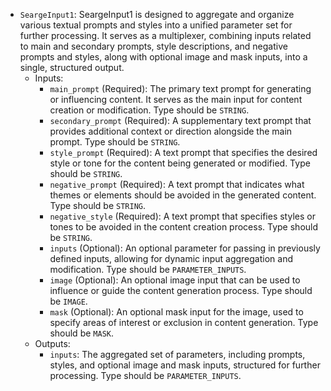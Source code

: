- `SeargeInput1`: SeargeInput1 is designed to aggregate and organize various textual prompts and styles into a unified parameter set for further processing. It serves as a multiplexer, combining inputs related to main and secondary prompts, style descriptions, and negative prompts and styles, along with optional image and mask inputs, into a single, structured output.
    - Inputs:
        - `main_prompt` (Required): The primary text prompt for generating or influencing content. It serves as the main input for content creation or modification. Type should be `STRING`.
        - `secondary_prompt` (Required): A supplementary text prompt that provides additional context or direction alongside the main prompt. Type should be `STRING`.
        - `style_prompt` (Required): A text prompt that specifies the desired style or tone for the content being generated or modified. Type should be `STRING`.
        - `negative_prompt` (Required): A text prompt that indicates what themes or elements should be avoided in the generated content. Type should be `STRING`.
        - `negative_style` (Required): A text prompt that specifies styles or tones to be avoided in the content creation process. Type should be `STRING`.
        - `inputs` (Optional): An optional parameter for passing in previously defined inputs, allowing for dynamic input aggregation and modification. Type should be `PARAMETER_INPUTS`.
        - `image` (Optional): An optional image input that can be used to influence or guide the content generation process. Type should be `IMAGE`.
        - `mask` (Optional): An optional mask input for the image, used to specify areas of interest or exclusion in content generation. Type should be `MASK`.
    - Outputs:
        - `inputs`: The aggregated set of parameters, including prompts, styles, and optional image and mask inputs, structured for further processing. Type should be `PARAMETER_INPUTS`.
